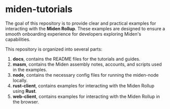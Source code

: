 # miden-tutorials

The goal of this repository is to provide clear and practical examples for interacting with the **Miden Rollup**. These examples are designed to ensure a smooth onboarding experience for developers exploring Miden's capabilities.

This repository is organized into several parts:

1. **docs**, contains the README files for the tutorials and guides.
2. **masm**, contains the Miden assembly notes, accounts, and scripts used in the examples.
3. **node**, contains the necessary config files for running the miden-node locally.
4. **rust-client**, contains examples for interacting with the Miden Rollup using **Rust**.
5. **web-client**, contains examples for interacting with the Miden Rollup in the browser.
